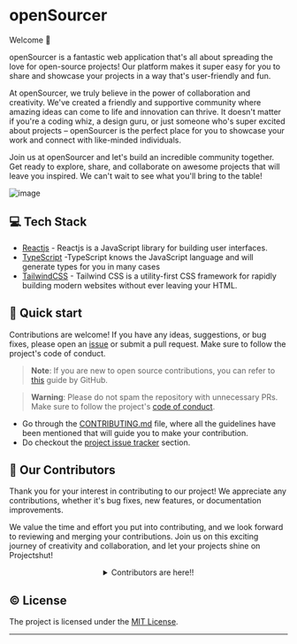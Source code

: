 <h1 align=left> openSourcer </h1>

Welcome 👋

<p>
openSourcer is a fantastic web application that's all about spreading the love for open-source projects! Our platform makes it super easy for you to share and showcase your projects in a way that's user-friendly and fun.

At openSourcer, we truly believe in the power of collaboration and creativity. We've created a friendly and supportive community where amazing ideas can come to life and innovation can thrive. It doesn't matter if you're a coding whiz, a design guru, or just someone who's super excited about projects – openSourcer is the perfect place for you to showcase your work and connect with like-minded individuals.

Join us at openSourcer and let's build an incredible community together. Get ready to explore, share, and collaborate on awesome projects that will leave you inspired. We can't wait to see what you'll bring to the table!
</p>

![image](https://github.com/murtazajoo/openSourcer/assets/98375522/a0f3da0c-39e9-458a-9238-3181d9eeaa74)


## 💻 Tech Stack

- [Reactjs](https://react.dev) - Reactjs is a JavaScript library for building user interfaces.
- [TypeScript](https://www.typescriptlang.org) -TypeScript knows the JavaScript language and will generate types for you in many cases
- [TailwindCSS](https://tailwindcss.com) - Tailwind CSS is a utility-first CSS framework for rapidly building modern websites without ever leaving your HTML.

## 🚀 Quick start

Contributions are welcome! If you have any ideas, suggestions, or bug fixes, please open an [issue](https://github.com/murtazajoo/openSourcer/issues/new/choose) or submit a pull request. Make sure to follow the project's code of conduct.

> **Note**: If you are new to open source contributions, you can refer to [this](https://opensource.guide/how-to-contribute/) guide by GitHub.

> **Warning**: Please do not spam the repository with unnecessary PRs. Make sure to follow the project's [code of conduct](/CODE_OF_CONDUCT.md).

- Go through the [CONTRIBUTING.md](https://github.com/murtazajoo/openSourcer/blob/master/contributing.md) file, where all the guidelines have been mentioned that will guide you to make your contribution.
- Do checkout the [project issue tracker](https://github.com/murtazajoo/openSourcer/issues) section.

## 🤝 Our Contributors

Thank you for your interest in contributing to our project! We appreciate any contributions, whether it's bug fixes, new features, or documentation improvements.

We value the time and effort you put into contributing, and we look forward to reviewing and merging your contributions. Join us on this exciting journey of creativity and collaboration, and let your projects shine on Projectshut!

<!-- a big thanks to all the contributors -->
<details align=center>
<summary>Contributors are here!!</summary>

<center>
<a href="https://github.com/murtazajoo/openSourcer/graphs/contributors">
  <img src="https://contrib.rocks/image?repo=murtazajoo/openSourcer" />
</a>
</center>

</details>

## ©️ License

The project is licensed under the [MIT License](https://github.com/neelshah2409/Bot-Collection/blob/main/LICENSE).

---
